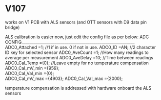 # V107
works on V1 PCB with ALS sensors (and OTT sensors with D9 data pin bridge)

ALS calibration is easier now, just edit the config file as per below:
ADC CONFIG__________________________________________________________
ADC0_Attached           =1;                                         //1 if in use. 0 if not in use.
ADC0_ID                 =AN;                                         //2 character ID key for selected sensor
ADC0_AveCount           =1;                                         //How many readings to average per measurement
ADC0_AveDelay           =10;                                        //Time between readings
ADC0_Cal_Temp           ={0};                                        //Leave empty for no temperature compensation
ADC0_Cal_mV_min         ={959};                      
ADC0_Cal_Val_min        ={0};                                  
ADC0_Cal_mV_max         ={4903};
ADC0_Cal_Val_max        ={2000};

temperature compensation is addressed with hardware onboard the ALS sensors

